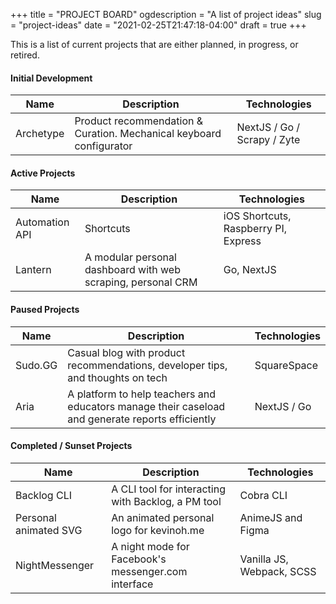 +++
title = "PROJECT BOARD"
ogdescription = "A list of project ideas"
slug = "project-ideas"
date = "2021-02-25T21:47:18-04:00"
draft = true
+++

This is a list of current projects that are either planned, in progress, or retired.

#### Initial Development 

| Name | Description | Technologies |
|------|-------------|--------------|
| Archetype | Product recommendation & Curation. Mechanical keyboard configurator | NextJS / Go / Scrapy / Zyte |
#### Active Projects

| Name | Description | Technologies | 
|------|-------------|--------------|
| Automation API | Shortcuts | iOS Shortcuts, Raspberry PI, Express |
| Lantern | A modular personal dashboard with web scraping, personal CRM | Go, NextJS | 

#### Paused Projects
| Name | Description | Technologies | 
|------|-------------|--------------|
| Sudo.GG | Casual blog with product recommendations, developer tips, and thoughts on tech | SquareSpace |
| Aria | A platform to help teachers and educators manage their caseload and generate reports efficiently | NextJS / Go |


#### Completed / Sunset Projects

| Name | Description | Technologies |
|------|-------------|--------------|
| Backlog CLI | A CLI tool for interacting with Backlog, a PM tool | Cobra CLI
| Personal animated SVG | An animated personal logo for kevinoh.me | AnimeJS and Figma
| NightMessenger | A night mode for Facebook's messenger.com interface | Vanilla JS, Webpack, SCSS